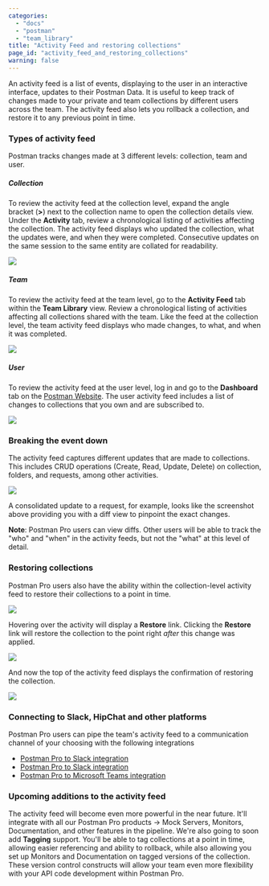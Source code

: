 ```yaml
---
categories:
  - "docs"
  - "postman"
  - "team_library"
title: "Activity Feed and restoring collections"
page_id: "activity_feed_and_restoring_collections"
warning: false
---
```


An activity feed is a list of events, displaying to the user in an interactive interface, updates to their Postman Data. It is useful to keep track of changes made to your private and team collections by different users across the team. The activity feed also lets you rollback a collection, and restore it to any previous point in time. 

### Types of activity feed

Postman tracks changes made at 3 different levels: collection, team and user.

##### **Collection**

To review the activity feed at the collection level, expand the angle bracket (**>**) next to the collection name to open the collection details view. Under the **Activity** tab, review a chronological listing of activities affecting the collection. The activity feed displays who updated the collection, what the updates were, and when they were completed. Consecutive updates on the same session to the same entity are collated for readability.

![](https://s3.amazonaws.com/postman-static-getpostman-com/postman-docs/58788452.png)

##### **Team**

To review the activity feed at the team level, go to the **Activity Feed** tab within the **Team Library** view. Review a chronological listing of activities affecting all collections shared with the team. Like the feed at the collection level, the team activity feed displays who made changes, to what, and when it was completed.

![](http://blog.getpostman.com/wp-content/uploads/2016/10/840x459xScreenshot-2016-10-17-20.05.08-1024x560.png,qx38712.pagespeed.ic.1EV4RiRLH4.jp)

##### **User**

To review the activity feed at the user level, log in and go to the **Dashboard** tab on the [Postman Website](https://app.getpostman.com). The user activity feed includes a list of changes to collections that you own and are subscribed to.

![](https://s3.amazonaws.com/postman-static-getpostman-com/postman-docs/59057534.png)

### Breaking the event down

The activity feed captures different updates that are made to collections. This includes CRUD operations (Create, Read, Update, Delete) on collection, folders, and requests, among other activities.

**![](https://s3.amazonaws.com/postman-static-getpostman-com/postman-docs/58927272.png)**

A consolidated update to a request, for example, looks like the screenshot above providing you with a diff view to pinpoint the exact changes. 

**Note**: Postman Pro users can view diffs. Other users will be able to track the "who" and "when" in the activity feeds, but not the "what" at this level of detail. 

### Restoring collections

Postman Pro users also have the ability within the collection-level activity feed to restore their collections to a point in time.

![](https://s3.amazonaws.com/postman-static-getpostman-com/postman-docs/59058662.png)

Hovering over the activity will display a **Restore** link. Clicking the **Restore** link will restore the collection to the point right _after_ this change was applied.

![](https://s3.amazonaws.com/postman-static-getpostman-com/postman-docs/59114317.png)

And now the top of the activity feed displays the confirmation of restoring the collection.

**![](https://s3.amazonaws.com/postman-static-getpostman-com/postman-docs/58927426.png)** 

### Connecting to Slack, HipChat and other platforms

Postman Pro users can pipe the team's activity feed to a communication channel of your choosing with the following integrations

   *   [Postman Pro to Slack integration](https://www.getpostman.com/docs/Slack)
   *   [Postman Pro to Slack integration](https://www.getpostman.com/docs/HipChat)
   *   [Postman Pro to Microsoft Teams integration](https://www.getpostman.com/docs/Microsoft+Teams)  

### Upcoming additions to the activity feed

The activity feed will become even more powerful in the near future. It'll integrate with all our Postman Pro products → Mock Servers, Monitors, Documentation, and other features in the pipeline. We're also going to soon add **Tagging** support. You'll be able to tag collections at a point in time, allowing easier referencing and ability to rollback, while also allowing you set up Monitors and Documentation on tagged versions of the collection. These version control constructs will allow your team even more flexibility with your API code development within Postman Pro.